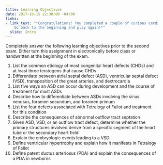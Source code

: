 ```yaml
---
title: Learning Objectives
date: 2017-10-15 22:38:00 -04:00
links:
- link_text: "*Congratulations! You completed a couple of curious cardiovascular cases.
    Go back to the beginning and play again!*"
  slide: Intro
---
```


Completely answer the following learning objectives prior to the second exam. Either turn this assignment in electronically before class or handwritten at the beginning of the exam. 

1.	List the common etiology of most congenital heart defects (CHDs) and at least three teratogens that cause CHDs
2.	Differentiate between atrial septal defect (ASD), ventricular septal defect (VSD), transposition of the great arteries, and dextrocardia
3.	List five ways an ASD can occur during development and the course of treatment for most ASDs
4.	Describe how to differentiate between ASDs involving the sinus venosus, foramen secundum, and foramen primum
5.	List the four defects associated with Tetralogy of Fallot and treatment for this condition
6.	Describe the consequences of abnormal outflow tract septation
7.	Given ASD, VSD, or an outflow tract defect, determine whether the primary structures involved derive from a specific segment of the heart tube or the secondary heart field
8.	Explain the embryologic events leading to a VSD
9.	Define ventricular hypertrophy and explain how it manifests in Tetralogy of Fallot 
10.	Define patent ductus arteriosus (PDA) and explain the consequences of a PDA in newborns
